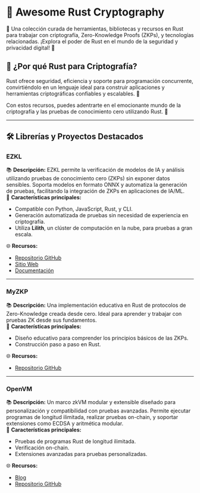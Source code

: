 # 🔐 **Awesome Rust Cryptography**  

🌟 Una colección curada de herramientas, bibliotecas y recursos en Rust para trabajar con criptografía, Zero-Knowledge Proofs (ZKPs), y tecnologías relacionadas. ¡Explora el poder de Rust en el mundo de la seguridad y privacidad digital! 🚀  

## 📖 **¿Por qué Rust para Criptografía?**  
Rust ofrece seguridad, eficiencia y soporte para programación concurrente, convirtiéndolo en un lenguaje ideal para construir aplicaciones y herramientas criptográficas confiables y escalables. 💪  

Con estos recursos, puedes adentrarte en el emocionante mundo de la criptografía y las pruebas de conocimiento cero utilizando Rust. 🚀  

---

## 🛠️ **Librerías y Proyectos Destacados**

### **EZKL**  
📚 **Descripción:** EZKL permite la verificación de modelos de IA y análisis utilizando pruebas de conocimiento cero (ZKPs) sin exponer datos sensibles. Soporta modelos en formato ONNX y automatiza la generación de pruebas, facilitando la integración de ZKPs en aplicaciones de IA/ML.  
🔧 **Características principales:**  
- Compatible con Python, JavaScript, Rust, y CLI.  
- Generación automatizada de pruebas sin necesidad de experiencia en criptografía.  
- Utiliza **Lilith**, un clúster de computación en la nube, para pruebas a gran escala.  

🌐 **Recursos:**  
- [Repositorio GitHub](https://github.com/zkonduit/ezkl)  
- [Sitio Web](https://ezkl.xyz/)  
- [Documentación](https://docs.ezkl.xyz/)  

---

### **MyZKP**  
📚 **Descripción:** Una implementación educativa en Rust de protocolos de Zero-Knowledge creada desde cero. Ideal para aprender y trabajar con pruebas ZK desde sus fundamentos.  
🔧 **Características principales:**  
- Diseño educativo para comprender los principios básicos de las ZKPs.  
- Construcción paso a paso en Rust.  

🌐 **Recursos:**  
- [Repositorio GitHub](https://koukyosyumei.github.io/MyZKP/index.html)  

---

### **OpenVM**  
📚 **Descripción:** Un marco zkVM modular y extensible diseñado para personalización y compatibilidad con pruebas avanzadas. Permite ejecutar programas de longitud ilimitada, realizar pruebas on-chain, y soportar extensiones como ECDSA y aritmética modular.  
🔧 **Características principales:**  
- Pruebas de programas Rust de longitud ilimitada.  
- Verificación on-chain.  
- Extensiones avanzadas para pruebas personalizadas.  

🌐 **Recursos:**  
- [Blog](https://blog.axiom.xyz/openvm)  
- [Repositorio GitHub](https://github.com/openvm-org/openvm)  


